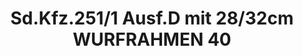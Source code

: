---
layout: product
title: "Sd.Kfz.251/1 Ausf.D mit 28/32cm WURFRAHMEN 40"
price: "9500" 
desc: "Maketa"
img_path: "/assets/img/DRA6861.webp"
brand: "Dragon"
available: false
special_offer: false
new: false
soon: false
cat: "010000"
subcat: "010600"
subsubcat: "0N/A"
sifra: "DRA6861"
popular: false
---